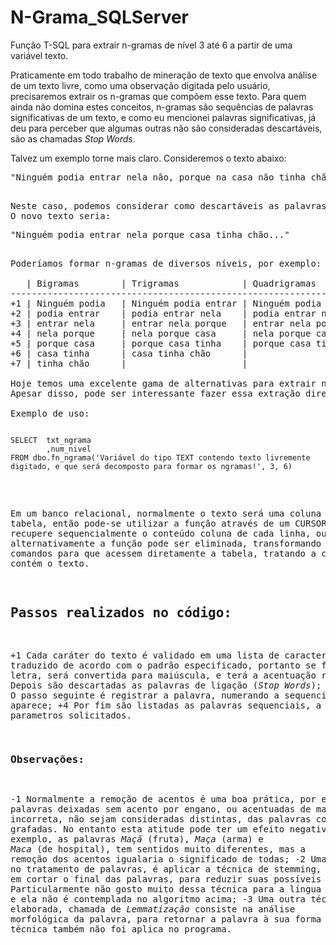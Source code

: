 # N-Grama_SQLServer
Função T-SQL para extrair n-gramas de nível 3 até 6 a partir de uma variável texto.

Praticamente em todo trabalho de mineração de texto que envolva análise de um texto livre, como uma observação digitada pelo usuário, precisaremos extrair os n-gramas que compõem esse texto.
Para quem ainda não domina estes conceitos, n-gramas são sequências de palavras significativas de um texto, e como eu mencionei palavras significativas, já deu para perceber que algumas outras não são consideradas descartáveis, são as chamadas _Stop Words_.

Talvez um exemplo torne mais claro. Consideremos o texto abaixo:
<pre>"Ninguém podia entrar nela não, porque na casa não tinha chão..." <pre>

Neste caso, podemos considerar como descartáveis as palavras: *não* e *na*, além de outros símbolos gráficos (*,*).
O novo texto seria: 
<pre>"Ninguém podia entrar nela porque casa tinha chão..." <pre>

Poderíamos formar n-gramas de diversos níveis, por exemplo:

   | Bigramas        | Trigramas            | Quadrigramas              | Nível 5
--------------------------------------------------------------------------------------------------------------------------
+1 | Ninguém podia   | Ninguém podia entrar | Ninguém podia entrar nela | Ninguém podia entrar nela porque
+2 | podia entrar    | podia entrar nela    | podia entrar nela porque  | podia entrar nela porque casa
+3 | entrar nela     | entrar nela porque   | entrar nela porque casa   | entrar nela porque casa tinha
+4 | nela porque     | nela porque casa     | nela porque casa tinha    | nela porque casa tinha chão
+5 | porque casa     | porque casa tinha    | porque casa tinha chão    |
+6 | casa tinha      | casa tinha chão      |                           |
+7 | tinha chão      |                      |                           |

Hoje temos uma excelente gama de alternativas para extrair n-gramas de um texto, desde ferramentas sem código, como por exemplo, o Rapid Miner, até bibliotecas sofisticadas que permitem fazê-lo a partir de, praticamente, qualquer linguagem (com destaque às bibliotecas em Python).
Apesar disso, pode ser interessante fazer essa extração diretamente no SQL-Server (ou, com alguma adaptação, em qualquer outro banco relacional). Com o intuito de facilitar quem quiser se aventurar por esse caminho, segue uma implementação funcional que, recebido um texto como parametro, retorna uma tabela com todos os n-gramas formados (pode-se escolher o nível do n-grama a partir de 3 até 6).

Exemplo de uso:
<pre><code>
SELECT	txt_ngrama
        ,num_nivel 
FROM dbo.fn_ngrama('Variável do tipo TEXT contendo texto livremente digitado, e que será decomposto para formar os ngramas!', 3, 6)
</code></pre>

Em um banco relacional, normalmente o texto será uma coluna nalguma tabela, então pode-se utilizar a função através de um CURSOR que recupere sequencialmente o conteúdo coluna de cada linha, ou alternativamente a função pode ser eliminada, transformando seus comandos para que acessem diretamente a tabela, tratando a coluna que contém o texto.  

## Passos realizados no código:
+1 Cada caráter do texto é validado em uma lista de caracteres e traduzido de acordo com o padrão especificado, portanto se for uma letra, será convertida para maiúscula, e terá a acentuação removida;
+2 Depois são descartadas as palavras de ligação (_Stop Words_);
+3 O passo seguinte é registrar a palavra, numerando a sequencia em que aparece;
+4 Por fim são listadas as palavras sequenciais, a partir dos parametros solicitados.

### Observações:
-1 Normalmente a remoção de acentos é uma boa prática, por evitar que palavras deixadas sem acento por engano, ou acentuadas de maneira incorreta, não sejam consideradas distintas, das palavras corretamente grafadas. No entanto esta atitude pode ter um efeito negativo, por exemplo, as palavras *Maçã* (fruta), *Maça* (arma) e *Maca* (de hospital), tem sentidos muito diferentes, mas a remoção dos acentos igualaria o significado de todas;
-2 Uma opção comum no tratamento de palavras, é aplicar a técnica de stemming, que consiste em cortar o final das palavras, para reduzir suas possíveis flexões. Particularmente não gosto muito dessa técnica para a língua portuguesa, e ela não é contemplada no algoritmo acima;
-3 Uma outra técnica, mais elaborada, chamada de *Lemmatização* consiste na análise morfológica da palavra, para retornar a palavra à sua forma básica. Está técnica também não foi aplica no programa.
